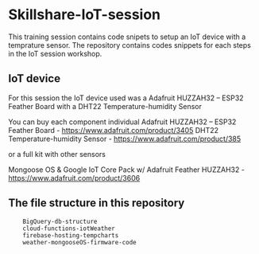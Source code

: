 # Skillshare-IoT-session

This training session contains code snipets to setup an IoT device with a temprature sensor. The repository contains codes snippets for each steps in the IoT session workshop.

## IoT device

For this session the IoT device used was a Adafruit HUZZAH32 – ESP32 Feather Board with a DHT22 Temperature-humidity Sensor

You can buy each component individual 
Adafruit HUZZAH32 – ESP32 Feather Board - https://www.adafruit.com/product/3405
DHT22 Temperature-humidity Sensor - https://www.adafruit.com/product/385

or a full kit with other sensors 

Mongoose OS & Google IoT Core Pack w/ Adafruit Feather HUZZAH32 - https://www.adafruit.com/product/3606

## The file structure in this repository

		BigQuery-db-structure
		cloud-functions-iotWeather
		firebase-hosting-tempcharts
		weather-mongooseOS-firmware-code





